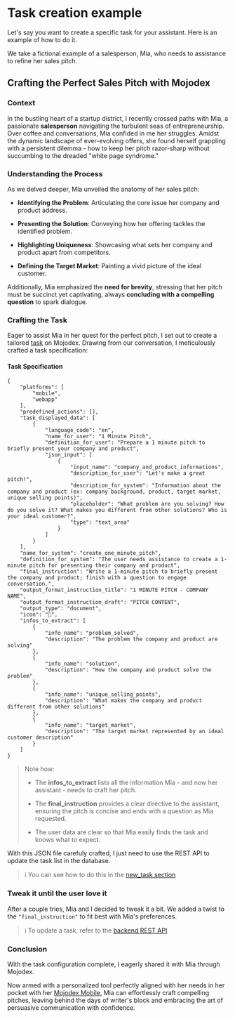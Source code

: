 # Task creation example

Let's say you want to create a specific task for your assistant. Here is an example of how to do it.

We take a fictional example of a salesperson, Mia, who needs to assistance to refine her sales pitch.

## Crafting the Perfect Sales Pitch with Mojodex

### Context
In the bustling heart of a startup district, I recently crossed paths with Mia, a passionate **salesperson** navigating the turbulent seas of entrepreneurship. Over coffee and conversations, Mia confided in me her struggles. Amidst the dynamic landscape of ever-evolving offers, she found herself grappling with a persistent dilemma - how to keep her pitch razor-sharp without succumbing to the dreaded "white page syndrome."

### Understanding the Process
As we delved deeper, Mia unveiled the anatomy of her sales pitch:

- **Identifying the Problem**: Articulating the core issue her company and product address.

- **Presenting the Solution**: Conveying how her offering tackles the identified problem.

- **Highlighting Uniqueness**: Showcasing what sets her company and product apart from competitors.

- **Defining the Target Market**: Painting a vivid picture of the ideal customer.

Additionally, Mia emphasized the **need for brevity**, stressing that her pitch must be succinct yet captivating, always **concluding with a compelling question** to spark dialogue.

### Crafting the Task
Eager to assist Mia in her quest for the perfect pitch, I set out to create a tailored [task](new_task.md) on Mojodex. Drawing from our conversation, I meticulously crafted a task specification:

#### Task Specification
```
{
    "platforms": [
        "mobile",
        "webapp"
    ],
    "predefined_actions": [],
    "task_displayed_data": [
        {
            "language_code": "en",
            "name_for_user": "1 Minute Pitch",
            "definition_for_user": "Prepare a 1 minute pitch to briefly present your company and product",
            "json_input": [
                {
                    "input_name": "company_and_product_informations",
                    "description_for_user": "Let's make a great pitch!",
                    "description_for_system": "Information about the company and product (ex: company background, product, target market, unique selling points)",
                    "placeholder": "What problem are you solving? How do you solve it? What makes you different from other solutions? Who is your ideal customer?",
                    "type": "text_area"
                }
            ]
        }
    ],
    "name_for_system": "create_one_minute_pitch",
    "definition_for_system": "The user needs assistance to create a 1-minute pitch for presenting their company and product",
    "final_instruction": "Write a 1-minute pitch to briefly present the company and product; finish with a question to engage conversation.",
    "output_format_instruction_title": "1 MINUTE PITCH - COMPANY NAME",
    "output_format_instruction_draft": "PITCH CONTENT",
    "output_type": "document",
    "icon": "🎤",
    "infos_to_extract": [
        {
            "info_name": "problem_solved",
            "description": "The problem the company and product are solving"
        },
        {
            "info_name": "solution",
            "description": "How the company and product solve the problem"
        },
        {
            "info_name": "unique_selling_points",
            "description": "What makes the company and product different from other solutions"
        },
        {
            "info_name": "target_market",
            "description": "The target market represented by an ideal customer description"
        }
    ]
}
```

> Note how:
>
> - The **infos_to_extract** lists all the information Mia - and now her assistant - needs to craft her pitch.
>
> - The **final_instruction** provides a clear directive to the assistant, ensuring the pitch is concise and ends with a question as Mia requested.
>
> - The user data are clear so that Mia easily finds the task and knows what to expect.


With this JSON file carefuly crafted, I just need to use the REST API to update the task list in the database.

> ℹ️ You can see how to do this in the [new_task section](new_task.md)


### Tweak it until the user love it

After a couple tries, Mia and I decided to tweak it a bit. We added a twist to the `"final_instruction"` to fit best with Mia's preferences.

> ℹ️ To update a task, refer to the [backend REST API](/docs/openAPI/backend_api.yaml)


### Conclusion

With the task configuration complete, I eagerly shared it with Mia through Mojodex.

Now armed with a personalized tool perfectly aligned with her needs in her pocket with her [Mojodex Mobile](https://github.com/hoomano/mojodex_mobile), Mia can effortlessly craft compelling pitches, leaving behind the days of writer's block and embracing the art of persuasive communication with confidence.








